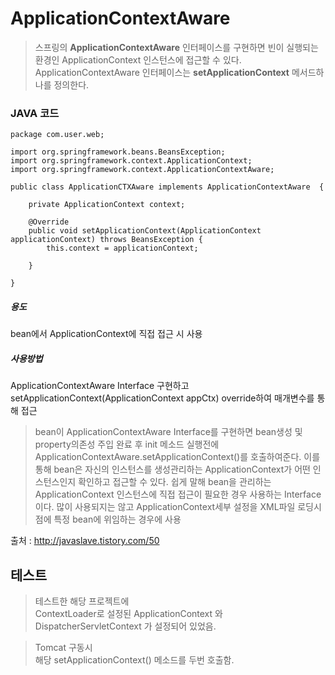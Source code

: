 # ApplicationContextAware 

 > 스프링의 **ApplicationContextAware** 인터페이스를 구현하면 빈이 실행되는 환경인 ApplicationContext 인스턴스에 접근할 수 있다.
 > ApplicationContextAware 인터페이스는 **setApplicationContext** 메서드하나를 정의한다.

### JAVA 코드

~~~
package com.user.web;

import org.springframework.beans.BeansException;
import org.springframework.context.ApplicationContext;
import org.springframework.context.ApplicationContextAware;

public class ApplicationCTXAware implements ApplicationContextAware  {
	
	private ApplicationContext context;

	@Override
	public void setApplicationContext(ApplicationContext applicationContext) throws BeansException {
		this.context = applicationContext;
		
	}

}

~~~

##### 용도
bean에서 ApplicationContext에 직접 접근 시 사용
 
##### 사용방법

ApplicationContextAware Interface 구현하고 setApplicationContext(ApplicationContext appCtx) override하여 매개변수를 통해 접근

 > bean이 ApplicationContextAware Interface를 구현하면 bean생성 및 property의존성 주입 완료 후 
 > init 메소드 실행전에 ApplicationContextAware.setApplicationContext()를 호출하여준다.
 > 이를 통해 bean은 자신의 인스턴스를 생성관리하는 ApplicationContext가 어떤 인스턴스인지 확인하고 접근할 수 있다.
 > 쉽게 말해 bean을 관리하는 ApplicationContext 인스턴스에 직접 접근이 필요한 경우 사용하는 Interface이다.
 > 많이 사용되지는 않고 ApplicationContext세부 설정을 XML파일 로딩시점에 특정 bean에 위임하는 경우에 사용

출처 : http://javaslave.tistory.com/50

## 테스트
 > 테스트한 해당 프로젝트에   
 > ContextLoader로 설정된 ApplicationContext 와  
 > DispatcherServletContext 가 설정되어 있었음.  

 > Tomcat 구동시  
 > 해당 setApplicationContext() 메소드를 두번 호출함.  
